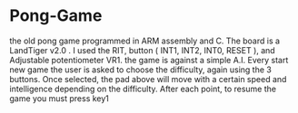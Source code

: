 # Pong-Game
the old pong game programmed in ARM assembly and C. The board is a LandTiger v2.0 . I used the RIT, button ( INT1, INT2, INT0, RESET ), and Adjustable potentiometer VR1. the game is against a simple A.I. 
Every start new game the user is asked
to choose the difficulty, again using the 3 buttons. Once selected, the pad above will move
with a certain speed and intelligence depending on the difficulty.
After each point, to resume the game you must press key1
